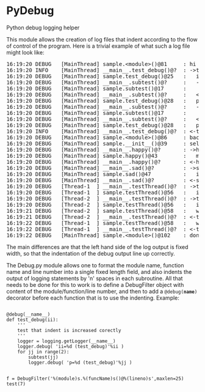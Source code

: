 PyDebug
=======

Python debug logging helper

This module allows the creation of log files that indent according to
the flow of control of the program. Here is a trivial example of what
such a log file might look like:

<pre>
16:19:20 DEBUG   [MainThread] sample.&lt;module&gt;()@81     : hi
16:19:20 INFO    [MainThread] __main__.test_debug()@?  : -&gt;test_debug(1)
16:19:20 DEBUG   [MainThread] sample.test_debug()@25   :   ii=1 (test_debug)
16:19:20 DEBUG   [MainThread] __main__.subtest()@?     :   -&gt;subtest(0)
16:19:20 DEBUG   [MainThread] sample.subtest()@17      :     p=0 (subtest)
16:19:20 DEBUG   [MainThread] __main__.subtest()@?     :   &lt;-subtest()
16:19:20 DEBUG   [MainThread] sample.test_debug()@28   :   p=0 (test_debug)
16:19:20 DEBUG   [MainThread] __main__.subtest()@?     :   -&gt;subtest(1)
16:19:20 DEBUG   [MainThread] sample.subtest()@17      :     p=1 (subtest)
16:19:20 DEBUG   [MainThread] __main__.subtest()@?     :   &lt;-subtest()
16:19:20 DEBUG   [MainThread] sample.test_debug()@28   :   p=1 (test_debug)
16:19:20 INFO    [MainThread] __main__.test_debug()@?  : &lt;-test_debug()
16:19:20 DEBUG   [MainThread] sample.&lt;module&gt;()@86     : back
16:19:20 DEBUG   [MainThread] sample.__init__()@39     : self.i=0
16:19:20 DEBUG   [MainThread] __main__.happy()@?       : -&gt;happy(days)
16:19:20 DEBUG   [MainThread] sample.happy()@43        :   msg=days
16:19:20 DEBUG   [MainThread] __main__.happy()@?       : &lt;-happy()
16:19:20 DEBUG   [MainThread] __main__.sad()@?         : -&gt;sad()
16:19:20 DEBUG   [MainThread] sample.sad()@47          :   in sad()
16:19:20 DEBUG   [MainThread] __main__.sad()@?         : &lt;-sad()
16:19:20 DEBUG   [Thread-1  ] __main__.testThread()@?  : -&gt;testThread(2)
16:19:20 DEBUG   [Thread-1  ] sample.testThread()@56   :   in run(2)
16:19:20 DEBUG   [Thread-2  ] __main__.testThread()@?  : -&gt;testThread(1)
16:19:20 DEBUG   [Thread-2  ] sample.testThread()@56   :   in run(1)
16:19:21 DEBUG   [Thread-2  ] sample.testThread()@58   :   woke up 1
16:19:21 DEBUG   [Thread-2  ] __main__.testThread()@?  : &lt;-testThread()
16:19:22 DEBUG   [Thread-1  ] sample.testThread()@58   :   woke up 2
16:19:22 DEBUG   [Thread-1  ] __main__.testThread()@?  : &lt;-testThread()
16:19:22 DEBUG   [MainThread] sample.&lt;module&gt;()@102    : done
</pre>

The main differences are that the left hand side of the log output is
fixed width, so that the indentation of the debug output line up
correctly.

The Debug.py module allows one to format the module name, function
name and line number into a single fixed length field, and also
indents the output of logging statements by 'n' spaces in each
subroutine. All that needs to be done for this to work is to define a
DebugFilter object with content of the module/function/line number,
and then to add a <code lang="python">@debug(__name__)</code>
decorator before each function that is to use the indenting. Example:

<code lang="python">
@debug(__name__)
def test_debug(ii):
    '''
    test that indent is increased corectly
    '''
    logger = logging.getLogger(__name__)
    logger.debug( 'ii=%d (test_debug)'%ii )
    for jj in range(2):
        subtest(jj)
        logger.debug( 'p=%d (test_debug)'%jj )

f = DebugFilter('%(module)s.%(funcName)s()@%(lineno)s',maxlen=25)
test(7)
</code>

